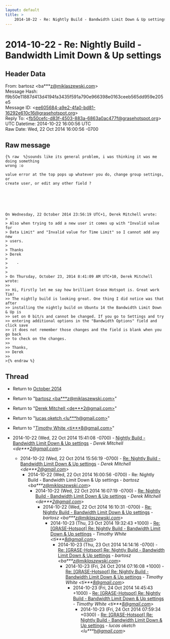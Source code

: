 ```yaml
---
layout: default
title: >
    2014-10-22 - Re: Nightly Build - Bandwidth Limit Down & Up settings
---
```


# 2014-10-22 - Re: Nightly Build - Bandwidth Limit Down & Up settings

## Header Data

From: bartosz \<ba***z@miklaszewski.com\><br>
Message Hash: f9b50e11887d413d4194fa3435f591a790e966398e0163ceeb565dd959e205e5<br>
Message ID: \<ee605684-a9e2-4fa0-bd81-16292e610c16@grasehotspot.org\><br>
Reply To: \<fb50cefc-d83f-4503-883a-6863a0ac477f@grasehotspot.org\><br>
UTC Datetime: 2014-10-22 16:00:56 UTC<br>
Raw Date: Wed, 22 Oct 2014 16:00:56 -0700<br>

## Raw message

```
{% raw  %}sounds like its general problem, i was thinking it was me doing something 
wrong :o 

value error at the top pops up whatever you do, change group settings, or 
create user, or edit any other field ?






On Wednesday, 22 October 2014 23:56:19 UTC+1, Derek Mitchell wrote:
>
> Also when trying to add a new user it comes up with "Invalid value for 
> Data Limit" and "Invalid value for Time Limit" so I cannot add any new 
> users.
>
> Thanks
> Derek
>
>    - 
>    
>
> On Thursday, October 23, 2014 8:41:09 AM UTC+10, Derek Mitchell wrote:
>>
>> Hi, Firstly let me say how brilliant Grase Hotspot is. Great work Tim! 
>> The nightly build is looking great. One thing I did notice was that after 
>> installing the nightly build on Ubuntu 14 the Bandwidth Limit Down & Up is 
>> set on 0 bit/s and cannot be changed. If you go to Settings and try 
>> entering additional options in the "Bandwidth Options" field and click save 
>> it does not remember those changes and the field is blank when you go back 
>> to check on the changes.
>>
>> Thanks,
>> Derek
>>
>{% endraw %}
```

## Thread

+ Return to [October 2014](/archive/2014/10)

+ Return to "[bartosz <ba***z<span>@</span>miklaszewski.com>](/authors/ba___z_at_miklaszewski_com)"
+ Return to "[Derek Mitchell <de***2<span>@</span>gmail.com>](/authors/de___2_at_gmail_com)"
+ Return to "[lucas oketch <lu***h<span>@</span>gmail.com>](/authors/lu___h_at_gmail_com)"
+ Return to "[Timothy White <ti***8<span>@</span>gmail.com>](/authors/ti___8_at_gmail_com)"

+ 2014-10-22 (Wed, 22 Oct 2014 15:41:08 -0700) - [Nightly Build - Bandwidth Limit Down & Up settings](/archive/2014/10/d9178a87d58ba3f8c9dc51daddf3bc08d5388b06170e14622f361051fea64178) - _Derek Mitchell \<de***2@gmail.com\>_
  + 2014-10-22 (Wed, 22 Oct 2014 15:56:19 -0700) - [Re: Nightly Build - Bandwidth Limit Down & Up settings](/archive/2014/10/0bac637c009a442342e1f55951c733d768169da61baa3aeb38f3dae3cc299ce4) - _Derek Mitchell \<de***2@gmail.com\>_
    + 2014-10-22 (Wed, 22 Oct 2014 16:00:56 -0700) - Re: Nightly Build - Bandwidth Limit Down & Up settings - _bartosz \<ba***z@miklaszewski.com\>_
      + 2014-10-22 (Wed, 22 Oct 2014 16:07:19 -0700) - [Re: Nightly Build - Bandwidth Limit Down & Up settings](/archive/2014/10/1a11b41da57a175d62905240898d8bc9fe48ddbb7624a6107c706f017c0769fe) - _Derek Mitchell \<de***2@gmail.com\>_
        + 2014-10-22 (Wed, 22 Oct 2014 16:10:31 -0700) - [Re: Nightly Build - Bandwidth Limit Down & Up settings](/archive/2014/10/fbfd7968980b947f79059ed980c7df7427d608061abbd66adfa105df36ff6895) - _bartosz \<ba***z@miklaszewski.com\>_
          + 2014-10-23 (Thu, 23 Oct 2014 19:32:43 +1000) - [Re: [GRASE-Hotspot] Re: Nightly Build - Bandwidth Limit Down & Up settings](/archive/2014/10/bf06abeb87e2893c6c0d673b149e29f7c3fa9345f88329171c6cf94e8989bb88) - _Timothy White \<ti***8@gmail.com\>_
            + 2014-10-23 (Thu, 23 Oct 2014 14:14:16 -0700) - [Re: [GRASE-Hotspot] Re: Nightly Build - Bandwidth Limit Down & Up settings](/archive/2014/10/32dc6d3c1e061dac57f8ace23471f8242eafc9dc63be33977220adb85a2da1ea) - _bartosz \<ba***z@miklaszewski.com\>_
              + 2014-10-23 (Fri, 24 Oct 2014 07:16:08 +1000) - [Re: [GRASE-Hotspot] Re: Nightly Build - Bandwidth Limit Down & Up settings](/archive/2014/10/d89200bf210dd1bd8fb9e56f49e8f139deaa85d116c7d8ebaf34ac14b6b16348) - _Timothy White \<ti***8@gmail.com\>_
                + 2014-10-23 (Fri, 24 Oct 2014 14:45:43 +1000) - [Re: [GRASE-Hotspot] Re: Nightly Build - Bandwidth Limit Down & Up settings](/archive/2014/10/bf3d28270dda1e4bb0a1ab1612d2738a716a3489c8000cabc4787ef31fbf934c) - _Timothy White \<ti***8@gmail.com\>_
                  + 2014-10-23 (Fri, 24 Oct 2014 07:59:34 +0300) - [Re: [GRASE-Hotspot] Re: Nightly Build - Bandwidth Limit Down & Up settings](/archive/2014/10/d93ed216db9301075b0466923899518a80847eede055ca01afd48df76f65b578) - _lucas oketch \<lu***h@gmail.com\>_


